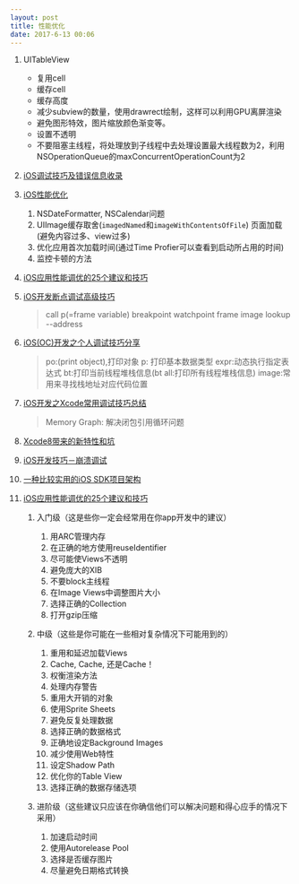 ```yaml
---
layout: post
title: 性能优化
date: 2017-6-13 00:06
---
```


1. UITableView
    * 复用cell
    * 缓存cell
    * 缓存高度
    * 减少subview的数量，使用drawrect绘制，这样可以利用GPU离屏渲染
    * 避免图形特效，图片缩放颜色渐变等。
    * 设置不透明
    * 不要阻塞主线程，将处理放到子线程中去处理设置最大线程数为2，利用NSOperationQueue的maxConcurrentOperationCount为2

1. [iOS调试技巧及错误信息收录](http://www.jianshu.com/c/bbf70b996447)

1. [iOS性能优化](http://www.jianshu.com/p/9e1f0b44935c)
    1. NSDateFormatter, NSCalendar问题
    1. UIImage缓存取舍(`imagedNamed`和`imageWithContentsOfFile`)
    页面加载(避免内容过多、view过多)
    1. 优化应用首次加载时间(通过Time Profier可以查看到启动所占用的时间)
    1. 监控卡顿的方法

1. [iOS应用性能调优的25个建议和技巧](http://blog.jobbole.com/37984/)


1. [iOS开发断点调试高级技巧](http://www.jianshu.com/p/8e9fc9a8ab78)
    > call p(=frame variable)
    > breakpoint
    > watchpoint
    > frame
    > image lookup --address

1. [iOS(OC)开发之个人调试技巧分享](http://www.jianshu.com/p/0b9f0b142aed)
    > po:(print object),打印对象
    p: 打印基本数据类型
    expr:动态执行指定表达式
    bt:打印当前线程堆栈信息(bt all:打印所有线程堆栈信息)
    image:常用来寻找栈地址对应代码位置

1. [iOS开发之Xcode常用调试技巧总结](http://www.jianshu.com/p/d8bc3d74dc3e)
    > Memory Graph: 解决闭包引用循环问题

1. [Xcode8带来的新特性和坑](http://www.jianshu.com/p/c1904fd8db06)

1. [iOS开发技巧－崩溃调试](http://www.jianshu.com/p/77660e626874)

1. [一种比较实用的iOS SDK项目架构](http://www.jianshu.com/p/edc679a893c9)

1. [iOS应用性能调优的25个建议和技巧](http://blog.jobbole.com/37984/)

    1. 入门级（这是些你一定会经常用在你app开发中的建议）

        1. 用ARC管理内存
        1. 在正确的地方使用reuseIdentifier
        1. 尽可能使Views不透明
        1. 避免庞大的XIB
        1. 不要block主线程
        1. 在Image Views中调整图片大小
        1. 选择正确的Collection
        1. 打开gzip压缩
        
    1. 中级（这些是你可能在一些相对复杂情况下可能用到的）

        1. 重用和延迟加载Views
        1. Cache, Cache, 还是Cache！
        1. 权衡渲染方法
        1. 处理内存警告
        1. 重用大开销的对象
        1. 使用Sprite Sheets
        1. 避免反复处理数据
        1. 选择正确的数据格式
        1. 正确地设定Background Images
        1. 减少使用Web特性
        1. 设定Shadow Path
        1. 优化你的Table View
        1. 选择正确的数据存储选项

    1. 进阶级（这些建议只应该在你确信他们可以解决问题和得心应手的情况下采用）

        1. 加速启动时间
        1. 使用Autorelease Pool
        1. 选择是否缓存图片
        1. 尽量避免日期格式转换
